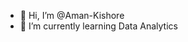 - 👋 Hi, I’m @Aman-Kishore
- 🌱 I’m currently learning Data Analytics

<!---
Aman-Kishore/Aman-Kishore is a ✨ special ✨ repository because its `README.md` (this file) appears on your GitHub profile.
You can click the Preview link to take a look at your changes.
--->
